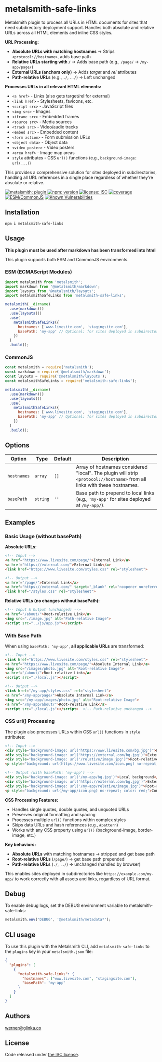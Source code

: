 # metalsmith-safe-links

Metalsmith plugin to process all URLs in HTML documents for sites that need subdirectory deployment support. Handles both absolute and relative URLs across all HTML elements and inline CSS styles.

**URL Processing:**
- **Absolute URLs with matching hostnames** → Strips `<protocol://hostname>`, adds base path
- **Relative URLs starting with `/`** → Adds base path (e.g., `/page/` → `/my-app/page/`)
- **External URLs (anchors only)** → Adds _target_ and _rel_ attributes
- **Path-relative URLs** (e.g., `./`, `../`) → Left unchanged

**Processes URLs in all relevant HTML elements:**
- `<a href>` - Links (also gets target/rel for external)
- `<link href>` - Stylesheets, favicons, etc.
- `<script src>` - JavaScript files
- `<img src>` - Images
- `<iframe src>` - Embedded frames
- `<source src>` - Media sources
- `<track src>` - Video/audio tracks
- `<embed src>` - Embedded content
- `<form action>` - Form submission URLs
- `<object data>` - Object data
- `<video poster>` - Video posters
- `<area href>` - Image map areas
- `style` attributes - CSS `url()` functions (e.g., `background-image: url(...)`)

This provides a comprehensive solution for sites deployed in subdirectories, handling all URL references in a single place regardless of whether they're absolute or relative.

[![metalsmith: plugin][metalsmith-badge]][metalsmith-url]
[![npm: version][npm-badge]][npm-url]
[![license: ISC][license-badge]][license-url]
[![coverage][coverage-badge]][coverage-url]
[![ESM/CommonJS][modules-badge]][npm-url]
[![Known Vulnerabilities](https://snyk.io/test/npm/metalsmith-safe-links/badge.svg)](https://snyk.io/test/npm/metalsmith-safe-links)

## Installation

```
npm i metalsmith-safe-links
```

## Usage

**This plugin must be used after markdown has been transformed into html**

This plugin supports both ESM and CommonJS environments.

### ESM (ECMAScript Modules)

```js
import metalsmith from 'metalsmith';
import markdown from '@metalsmith/markdown';
import layouts from '@metalsmith/layouts';
import metalsmithSafeLinks from 'metalsmith-safe-links';

metalsmith(__dirname)
  .use(markdown())
  .use(layouts())
  .use(
    metalsmithSafeLinks({
      hostnames: ['www.livesite.com', 'stagingsite.com'],
      basePath: 'my-app' // Optional: for sites deployed in subdirectories
    })
  )
  .build();
```

### CommonJS

```js
const metalsmith = require('metalsmith');
const markdown = require('@metalsmith/markdown');
const layouts = require('@metalsmith/layouts');
const metalsmithSafeLinks = require('metalsmith-safe-links');

metalsmith(__dirname)
  .use(markdown())
  .use(layouts())
  .use(
    metalsmithSafeLinks({
      hostnames: ['www.livesite.com', 'stagingsite.com'],
      basePath: 'my-app' // Optional: for sites deployed in subdirectories
    })
  )
  .build();
```

## Options

| Option | Type | Default | Description |
| --- | --- | --- | --- |
| `hostnames` | `array` | `[]` | Array of hostnames considered "local". The plugin will strip `<protocol://hostname>` from all links with these hostnames. |
| `basePath` | `string` | `''` | Base path to prepend to local links (e.g., `'my-app'` for sites deployed at `/my-app/`). |

## Examples

### Basic Usage (without basePath)

**Absolute URLs:**
```html
<!-- Input -->
<a href="https://www.livesite.com/page/">Internal Link</a>
<a href="https://external.com/">External Link</a>
<link href="https://www.livesite.com/styles.css" rel="stylesheet">

<!-- Output -->
<a href="/page/">Internal Link</a>
<a href="https://external.com/" target="_blank" rel="noopener noreferrer">External Link</a>
<link href="/styles.css" rel="stylesheet">
```

**Relative URLs (no changes without basePath):**
```html
<!-- Input & Output (unchanged) -->
<a href="/about/">Root-relative Link</a>
<img src="./image.jpg" alt="Path-relative Image">
<script src="../js/app.js"></script>
```

### With Base Path

When using `basePath: 'my-app'`, **all applicable URLs** are transformed:

```html
<!-- Input -->
<link href="https://www.livesite.com/styles.css" rel="stylesheet">
<a href="https://www.livesite.com/page/">Absolute Internal Link</a>
<img src="/images/photo.jpg" alt="Root-relative Image">
<a href="/about/">Root-relative Link</a>
<script src="./local.js"></script>

<!-- Output -->
<link href="/my-app/styles.css" rel="stylesheet">
<a href="/my-app/page/">Absolute Internal Link</a>  
<img src="/my-app/images/photo.jpg" alt="Root-relative Image">
<a href="/my-app/about/">Root-relative Link</a>
<script src="./local.js"></script>  <!-- Path-relative unchanged -->
```

### CSS url() Processing

The plugin also processes URLs within CSS `url()` functions in `style` attributes:

```html
<!-- Input -->
<div style="background-image: url('https://www.livesite.com/bg.jpg')">Local background</div>
<div style="background-image: url('https://external.com/bg.jpg')">External background</div>
<div style="background-image: url('/relative/image.jpg')">Root-relative background</div>
<p style="background: url(https://www.livesite.com/icon.png) no-repeat; color: red;">Complex styles</p>

<!-- Output (with basePath: 'my-app') -->
<div style="background-image: url('/my-app/bg.jpg')">Local background</div>
<div style="background-image: url('https://external.com/bg.jpg')">External background</div>
<div style="background-image: url('/my-app/relative/image.jpg')">Root-relative background</div>
<p style="background: url(/my-app/icon.png) no-repeat; color: red;">Complex styles</p>
```

**CSS Processing Features:**
- Handles single quotes, double quotes, and unquoted URLs
- Preserves original formatting and spacing
- Processes multiple `url()` functions within complex styles
- Skips data URLs and hash references (e.g., `#pattern`)
- Works with any CSS property using `url()` (background-image, border-image, etc.)

**Key behaviors:**
- **Absolute URLs** with matching hostnames → stripped and get base path
- **Root-relative URLs** (`/page/`) → get base path prepended  
- **Path-relative URLs** (`./`, `../`) → unchanged (handled by browser)

This enables sites deployed in subdirectories like `https://example.com/my-app/` to work correctly with all assets and links, regardless of URL format.

## Debug

To enable debug logs, set the DEBUG environment variable to metalsmith-safe-links:

```javascript
metalsmith.env('DEBUG', '@metalsmith/metadata*');
```

## CLI usage

To use this plugin with the Metalsmith CLI, add `metalsmith-safe-links` to the `plugins` key in your `metalsmith.json` file:

```json
{
  "plugins": [
    {
      "metalsmith-safe-links": {
        "hostnames": ["www.livesite.com", "stagingsite.com"],
        "basePath": "my-app"
      }
    }
  ]
}
```

## Authors

[werner@glinka.co](https://github.com/wernerglinka)

## License

Code released under [the ISC license](https://github.com/wernerglinka/metalsmith-safe-links/blob/main/LICENSE).

[npm-badge]: https://img.shields.io/npm/v/metalsmith-safe-links.svg
[npm-url]: https://www.npmjs.com/package/metalsmith-safe-links
[metalsmith-badge]: https://img.shields.io/badge/metalsmith-plugin-green.svg?longCache=true
[metalsmith-url]: https://metalsmith.io
[license-badge]: https://img.shields.io/github/license/wernerglinka/metalsmith-safe-links
[license-url]: LICENSE
[coverage-badge]: https://img.shields.io/badge/test%20coverage-98%25-brightgreen
[coverage-url]: https://github.com/wernerglinka/metalsmith-safe-links/actions/workflows/test.yml
[modules-badge]: https://img.shields.io/badge/modules-ESM%2FCJS-blue

